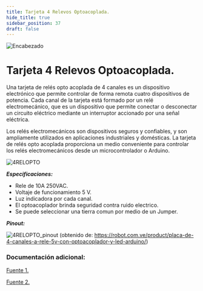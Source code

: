 ```yaml
---
title: Tarjeta 4 Relevos Optoacoplada.
hide_title: true
sidebar_position: 37
draft: false
---
```

![Encabezado](https://firebasestorage.googleapis.com/v0/b/modulo-b3e1a.appspot.com/o/General%2Fimagenes%2Flogo%20sena%202.png?alt=media&token=f8400ade-f50e-4175-8ff1-d69a8bc9a180&_gl=1*1b8f15f*_ga*MTE3MTQwMjUxOS4xNjk2MjYzMDI3*_ga_CW55HF8NVT*MTY5NjI3NDM1NS4yLjEuMTY5NjI3NTE4My4zMS4wLjA.)

# **Tarjeta 4 Relevos Optoacoplada.**

Una tarjeta de relés opto acoplada de 4 canales es un dispositivo electrónico que permite controlar de forma remota cuatro dispositivos de potencia. Cada canal de la tarjeta está formado por un relé electromecánico, que es un dispositivo que permite conectar o desconectar un circuito eléctrico mediante un interruptor accionado por una señal eléctrica.

Los relés electromecánicos son dispositivos seguros y confiables, y son ampliamente utilizados en aplicaciones industriales y domésticas. La tarjeta de relés opto acoplada proporciona un medio conveniente para controlar los relés electromecánicos desde un microcontrolador o Arduino.

![4RELOPTO](https://firebasestorage.googleapis.com/v0/b/modulo-b3e1a.appspot.com/o/General%2Fimagenes%2FRepositorio%2FTAR-RELAY-O-4-5V.jpg?alt=media&token=d52f093b-e7dd-4ac4-b001-894e72bdf981)

***Especificaciones:***

- Rele de 10A 250VAC.
- Voltaje de funcionamiento 5 V.
- Luz indicadora por cada canal.
- El optoacoplador brinda seguridad contra ruido electrico.
- Se puede seleccionar una tierra comun por medio de un Jumper.

***Pinout:***

![4RELOPTO_pinout](https://firebasestorage.googleapis.com/v0/b/modulo-b3e1a.appspot.com/o/General%2Fimagenes%2FRepositorio%2FModul%20rele%204%20canales%205V%20pinout.png?alt=media&token=ad04718a-ce6a-4195-8871-d11766addc48)
(obtenido de: https://robot.com.ve/product/placa-de-4-canales-a-rele-5v-con-optoacoplador-y-led-arduino/)

### Documentación adicional:

[Fuente 1.](https://robot.com.ve/product/placa-de-4-canales-a-rele-5v-con-optoacoplador-y-led-arduino/)

[Fuente 2.](https://ssdielect.com/modulos-rele-relay-o-relevo/4786-4ch-relay-module-5v.html)